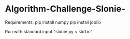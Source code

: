 # Algorithm-Challenge-Slonie-

Requirements:
pip install numpy
pip install joblib

Run with standard input "slonie.py < slo1.in"

